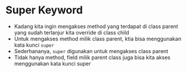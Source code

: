 # Super Keyword

- Kadang kita ingin mengakses method yang terdapat di class parent yang sudah terlanjur kita override di class child
- Untuk mengakses method milik class parent, ktia bisa menggunakan kata kunci `super`
- Sederhananya, `super` digunakan untuk mengakses class parent
- Tidak hanya method, field milik parent class juga bisa kita akses menggunakan kata kunci super